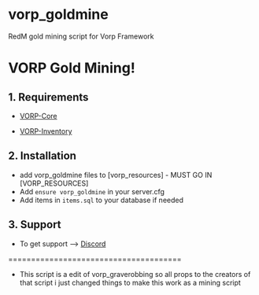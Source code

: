 # vorp_goldmine
RedM gold mining script for Vorp Framework

# VORP Gold Mining!

## 1. Requirements

- [VORP-Core](https://github.com/VORPCORE/VORP-Core)

- [VORP-Inventory](https://github.com/VORPCORE/VORP-Inventory)

## 2. Installation

- add vorp_goldmine files to [vorp_resources] - MUST GO IN [VORP_RESOURCES]
- Add ```ensure vorp_goldmine``` in your server.cfg
- Add items in ```items.sql``` to your database if needed

## 3. Support
- To get support --> [Discord](http://discord.vorpcore.com/)


======================================

- This script is a edit of vorp_graverobbing so all props to the creators of that script i just changed things to make this work as a mining script 
